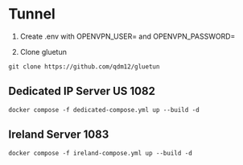 # Tunnel

1. Create .env with OPENVPN_USER= and OPENVPN_PASSWORD=

2. Clone gluetun

```
git clone https://github.com/qdm12/gluetun
```

## Dedicated IP Server US 1082

```
docker compose -f dedicated-compose.yml up --build -d
```

## Ireland Server 1083

```
docker compose -f ireland-compose.yml up --build -d
```

